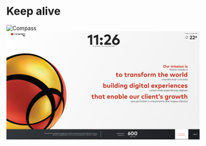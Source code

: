 <div>
    <h1>Keep alive</h1>
</div>
    <img src="./assets/img/tela-login" alt="Compass">
    <img src="./assets/img/Home.png" alt="Compass">
<div>